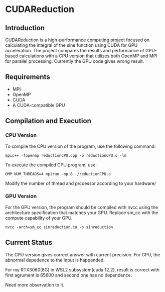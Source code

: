 # CUDAReduction

## Introduction
CUDAReduction is a high-performance computing project focused on calculating the integral of the sine function using CUDA for GPU acceleration. 
The project compares the results and performance of GPU-based calculations with a CPU version that utilizes both OpenMP and MPI for parallel processing.
Currently the GPU code gives wrong result.

## Requirements
- MPI
- OpenMP
- CUDA
- A CUDA-compatible GPU

## Compilation and Execution

### CPU Version
To compile the CPU version of the program, use the following command:
```
mpic++ -fopenmp reductionCPU.cpp -o reductionCPU.o -lm
```
To execute the compiled CPU program, use:

```
OMP_NUM_THREADS=4 mpirun -np 8 ./reductionCPU.o
```

Modify the number of thread and prcoessor according to your hardware/

### GPU Version
For the GPU version, the program should be compiled with nvcc using the architecture specification that matches your GPU. 
Replace sm_cc with the compute capability of your GPU.

```
nvcc -arch=sm_cc sinreduction.cu -o sinreduction
```

## Current Status
The CPU version gives correct answer with current precision. For GPU, the abnormal depedence to the input is happended.

For my RTX3080(8G) in WSL2 subsystem(cuda 12.2), result is correct with first agrument is 65600 and second one has no dependence.

Need more observation to it.
